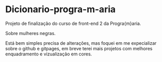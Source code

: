 ﻿# Dicionario-progra-m-aria
 
 Projeto de finalização do curso de front-end 2 da Progra{m}aria.
 
 Sobre mulheres negras.
 
 Está bem simples precisa de alterações, mas foquei em me expecializar sobre o github e gitpages, em breve terei mais projetos com melhores enquadramento e vizualização em cores.
